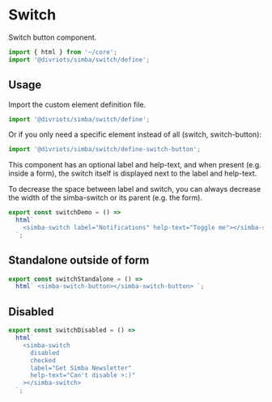 # Switch

Switch button component.

```js script
import { html } from '~/core';
import '@divriots/simba/switch/define';
```

## Usage

Import the custom element definition file.

```js
import '@divriots/simba/switch/define';
```

Or if you only need a specific element instead of all (switch, switch-button):

```js
import '@divriots/simba/switch/define-switch-button';
```

This component has an optional label and help-text, and when present (e.g. inside a form),
the switch itself is displayed next to the label and help-text.

To decrease the space between label and switch, you can always decrease the width of the simba-switch or its parent (e.g. the form).

```js preview-story
export const switchDemo = () =>
  html`
    <simba-switch label="Notifications" help-text="Toggle me"></simba-switch>
  `;
```

## Standalone outside of form

```js preview-story
export const switchStandalone = () =>
  html` <simba-switch-button></simba-switch-button> `;
```

## Disabled

```js preview-story
export const switchDisabled = () =>
  html`
    <simba-switch
      disabled
      checked
      label="Get Simba Newsletter"
      help-text="Can't disable >:)"
    ></simba-switch>
  `;
```
